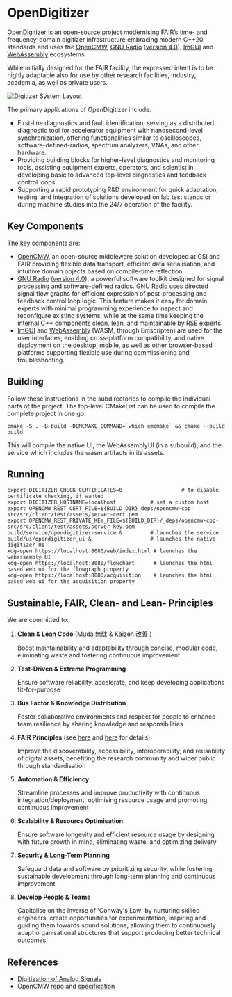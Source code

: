 # OpenDigitizer

OpenDigitizer is an open-source project modernising FAIR’s time- and frequency-domain digitizer infrastructure embracing
modern C++20 standards and uses the [OpenCMW](https://github.com/fair-acc/opencmw-cpp), [GNU Radio](https://www.gnuradio.org/)
([version 4.0](https://github.com/fair-acc/graph-prototype)), [ImGUI](https://github.com/ocornut/imgui)
and [WebAssembly](https://webassembly.org/) ecosystems.

While initially designed for the FAIR facility, the expressed intent is to be highly adaptable also for use by other
research facilities, industry, academia, as well as private users.

![Digitizer System Layout](./doc/Digitizer_System_Layout.png)

The primary applications of OpenDigitizer include:

- First-line diagnostics and fault identification, serving as a distributed diagnostic tool for accelerator equipment
  with nanosecond-level synchronization, offering functionalities similar to oscilloscopes, software-defined-radios,
  spectrum analyzers, VNAs, and other hardware.
- Providing building blocks for higher-level diagnostics and monitoring tools, assisting equipment experts, operators,
  and scientist in developing basic to advanced top-level diagnostics and feedback control loops
- Supporting a rapid prototyping R&D environment for quick adaptation, testing, and integration of solutions developed
  on lab test stands or during machine studies into the 24/7 operation of the facility.

## Key Components

The key components are:

- [OpenCMW](https://github.com/fair-acc/opencmw-cpp), an open-source middleware solution developed at GSI and FAIR
  providing flexible data transport, efficient data serialisation, and intuitive domain objects based on compile-time reflection
- [GNU Radio](https://www.gnuradio.org/) ([version 4.0](https://github.com/fair-acc/graph-prototype)), a powerful
  software toolkit designed for signal processing and software-defined radios. GNU Radio uses directed signal flow graphs
  for efficient expression of post-processing and feedback control loop logic. This feature makes it easy for domain
  experts with minimal programming experience to inspect and reconfigure existing systems, while at the same time keeping
  the internal C++ components clean, lean, and maintainable by RSE experts.
- [ImGUI](https://github.com/ocornut/imgui) and [WebAssembly](https://webassembly.org/) (WASM, through Emscripten) are
  used for the user interfaces, enabling cross-platform compatibility, and native deployment on the desktop, mobile,
  as well as other browser-based platforms supporting flexible use during commissioning and troubleshooting.

## Building

Follow these instructions in the subdirectories to compile the individual parts of the project.
The top-level CMakeList can be used to compile the complete project in one go:

```shell
cmake -S . -B build -DEMCMAKE_COMMAND=`which emcmake` && cmake --build build
```

This will compile the native UI, the WebAssemblyUI (in a subbuild), and the service which includes the wasm artifacts in its
assets.

## Running

```shell
export DIGITIZER_CHECK_CERTIFICATES=0                   # to disable certificate checking, if wanted
export DIGITIZER_HOSTNAME=localhost           # set a custom host
export OPENCMW_REST_CERT_FILE=${BUILD_DIR}_deps/opencmw-cpp-src/src/client/test/assets/server-cert.pem
export OPENCMW_REST_PRIVATE_KEY_FILE=${BUILD_DIR}/_deps/opencmw-cpp-src/src/client/test/assets/server-key.pem
build/service/opendigitizer-service &         # launches the service
build/ui/opendigitizer_ui &                   # launches the native digitizer UI
xdg-open https://localhost:8080/web/index.html # launches the webassembly UI
xdg-open https://localhost:8080/flowchart      # launches the html based web ui for the flowgraph property
xdg-open https://localhost:8080/acquisition    # launches the html based web ui for the acquisition property
```

## Sustainable, FAIR, Clean- and Lean- Principles

We are committed to:

1. **Clean & Lean Code** (Muda 無駄 & Kaizen 改善 )

   Boost maintainability and adaptability through concise, modular code, eliminating waste and fostering continuous improvement

2. **Test-Driven & Extreme Programming**

   Ensure software reliability, accelerate, and keep developing applications fit-for-purpose

3. **Bus Factor & Knowledge Distribution**

   Foster collaborative environments and respect for people to enhance team resilience by sharing knowledge and responsibilities

4. **FAIR Principles**
   (see [here](https://en.wikipedia.org/wiki/FAIR_data) and [here](https://www.gsi.de/en/work/forschung/open-science) for details)

   Improve the discoverability, accessibility, interoperability, and reusability of digital assets, benefiting the
   research community and wider public through standardisation

5. **Automation & Efficiency**

   Streamline processes and improve productivity with continuous integration/deployment, optimising resource usage and
   promoting continuous improvement

6. **Scalability & Resource Optimisation**

   Ensure software longevity and efficient resource usage by designing with future growth in mind, eliminating waste, and
   optimizing delivery

7. **Security & Long-Term Planning**

   Safeguard data and software by prioritizing security, while fostering sustainable development through long-term planning
   and continuous improvement

8. **Develop People & Teams**

   Capitalise on the inverse of 'Conway's Law' by nurturing skilled engineers, create opportunities for experimentation,
   inspiring and guiding them towards sound solutions, allowing them to continuously adapt organisational structures that
   support producing better technical outcomes

## References

- [Digitization of Analog Signals](https://edms.cern.ch/document/1823376/1)
- OpenCMW [repo](https://github.com/fair-acc/opencmw-cpp/) and [specification](https://edms.cern.ch/document/2444348/1)
